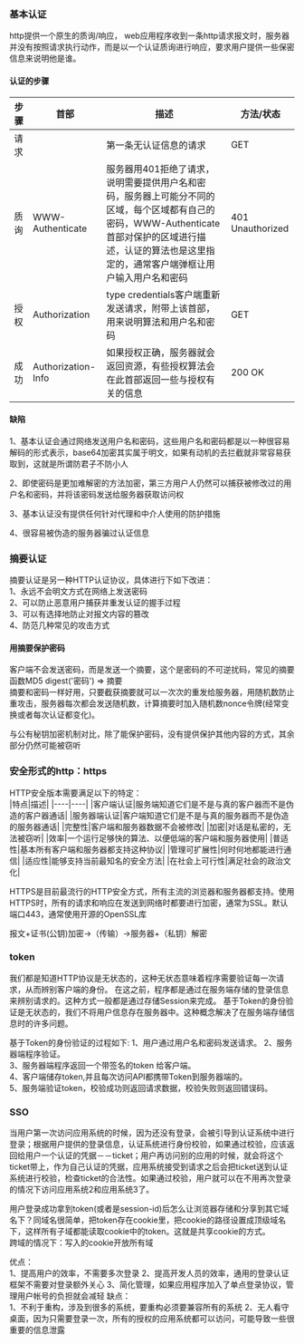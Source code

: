 ### 基本认证
  
http提供一个原生的质询/响应， web应用程序收到一条http请求报文时，服务器并没有按照请求执行动作，而是以一个认证质询进行响应，要求用户提供一些保密信息来说明他是谁。

#### 认证的步骤

|步骤|首部|描述|方法/状态|
|----|----|----|----|
|请求||第一条无认证信息的请求|GET|
|质询|WWW-Authenticate|服务器用401拒绝了请求，说明需要提供用户名和密码，服务器上可能分不同的区域，每个区域都有自己的密码，WWW-Authenticate首部对保护的区域进行描述，认证的算法也是这里指定的，通常客户端弹框让用户输入用户名和密码|401 Unauthorized|
|授权|Authorization|type credentials客户端重新发送请求，附带上该首部，用来说明算法和用户名和密码|GET|
|成功|Authorization-Info|如果授权正确，服务器就会返回资源，有些授权算法会在此首部返回一些与授权有关的信息|200 OK|

#### 缺陷
  
1、基本认证会通过网络发送用户名和密码，这些用户名和密码都是以一种很容易解码的形式表示，base64加密其实属于明文，如果有动机的去拦截就非常容易获取到，这就是所谓防君子不防小人

2、即使密码是更加难解密的方法加密，第三方用户人仍然可以捕获被修改过的用户名和密码，并将该密码发送给服务器获取访问权  

3、基本认证没有提供任何针对代理和中介人使用的防护措施  
  
4、很容易被伪造的服务器骗过认证信息

### 摘要认证

摘要认证是另一种HTTP认证协议，具体进行下如下改进：  
1、永远不会明文方式在网络上发送密码  
2、可以防止恶意用户捕获并重发认证的握手过程  
3、可以有选择地防止对报文内容的篡改  
4、防范几种常见的攻击方式  

#### 用摘要保护密码

客户端不会发送密码，而是发送一个摘要，这个是密码的不可逆扰码，常见的摘要函数MD5
digest('密码') => 摘要  
摘要和密码一样好用，只要截获摘要就可以一次次的重发给服务器，用随机数防止重攻击，服务器每次都会发送随机数，计算摘要时加入随机数nonce令牌(经常变换或者每次认证都变化)。

与公有秘钥加密机制对比，除了能保护密码，没有提供保护其他内容的方式，其余部分仍然可能被窃听


### 安全形式的http：https
HTTP安全版本需要满足以下的特定：  
|特点|描述|
|----|----|
|客户端认证|服务端知道它们是不是与真的客户器而不是伪造的客户器通话|
|服务器端认证|客户端知道它们是不是与真的服务器而不是伪造的服务器通话|
|完整性|客户端和服务器数据不会被修改|
|加密|对话是私密的，无法被窃听|
|效率|一个运行足够快的算法、以便低端的客户端和服务器使用|
|普适性|基本所有客户端和服务器都支持这种协议|
|管理可扩展性|何时何地都能进行通信|
|适应性|能够支持当前最知名的安全方法|
|在社会上可行性|满足社会的政治文化|  
  
HTTPS是目前最流行的HTTP安全方式，所有主流的浏览器和服务器都支持。使用HTTPS时，所有的请求和响应在发送到网络时都要进行加密，通常为SSL。默认端口443，通常使用开源的OpenSSL库

报文+证书(公钥)加密->（传输）->服务器+（私钥）解密


### token  

我们都是知道HTTP协议是无状态的，这种无状态意味着程序需要验证每一次请求，从而辨别客户端的身份。
在这之前，程序都是通过在服务端存储的登录信息来辨别请求的。这种方式一般都是通过存储Session来完成。
基于Token的身份验证是无状态的，我们不将用户信息存在服务器中。这种概念解决了在服务端存储信息时的许多问题。
  
基于Token的身份验证的过程如下:
1、用户通过用户名和密码发送请求。
2、服务器端程序验证。  
3、服务器端程序返回一个带签名的token 给客户端。  
4、客户端储存token,并且每次访问API都携带Token到服务器端的。  
5、服务端验证token，校验成功则返回请求数据，校验失败则返回错误码。  

### SSO
当用户第一次访问应用系统的时候，因为还没有登录，会被引导到认证系统中进行登录；根据用户提供的登录信息，认证系统进行身份校验，如果通过校验，应该返回给用户一个认证的凭据－－ticket；用户再访问别的应用的时候，就会将这个ticket带上，作为自己认证的凭据，应用系统接受到请求之后会把ticket送到认证系统进行校验，检查ticket的合法性。如果通过校验，用户就可以在不用再次登录的情况下访问应用系统2和应用系统3了。  
  
用户登录成功拿到token(或者是session-id)后怎么让浏览器存储和分享到其它域名下？同域名很简单，把token存在cookie里，把cookie的路径设置成顶级域名下，这样所有子域都能读取cookie中的token。这就是共享cookie的方式。  
跨域的情况下：写入的cookie开放所有域
  
优点：  
1、提高用户的效率，不需要多次登录
2、提高开发人员的效率，通用的登录认证框架不需要对登录额外关心
3、简化管理，如果应用程序加入了单点登录协议，管理用户帐号的负担就会减轻
缺点：  
1、不利于重构，涉及到很多的系统，要重构必须要兼容所有的系统
2、无人看守桌面，因为只需要登录一次，所有的授权的应用系统都可以访问，可能导致一些很重要的信息泄露
